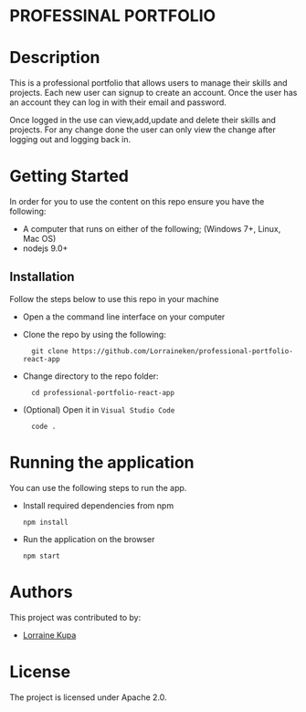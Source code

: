 # PROFESSINAL PORTFOLIO

# Description
This is a professional portfolio that allows users to manage their skills and projects.
Each new user can signup to create an account. Once the user has an account they can log in with their email and password.

Once logged in the use can view,add,update and delete their skills and projects. For any change done the user can only view the change after logging out and logging back in.


# Getting Started
In order for you to use the content on this repo ensure you have the following:

- A computer that runs on either of the following; (Windows 7+, Linux, Mac OS)
- nodejs 9.0+

## Installation

Follow the steps below to use this repo in your machine

- Open a the command line interface on your computer
- Clone the repo by using the following:

        git clone https://github.com/Lorraineken/professional-portfolio-react-app

- Change directory to the repo folder:

        cd professional-portfolio-react-app

- (Optional) Open it in ``Visual Studio Code``

        code .


# Running the application

 You can use the following steps to run the app.

- Install required dependencies from npm

      npm install
- Run the application on the browser

      npm start

# Authors
This project was contributed to by:
- [Lorraine Kupa](https://github.com/Lorraineken)

# License
The project is licensed under Apache 2.0.